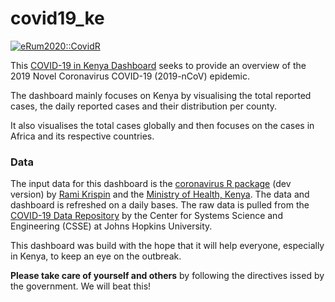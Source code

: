 # covid19_ke

[![eRum2020::CovidR](https://badgen.net/https/runkit.io/erum2020-covidr/badge/branches/master/eric-covid19ke?cache=300)](https://milano-r.github.io/erum2020-covidr-contest/eric-covid19ke.html) 
 
This [COVID-19 in Kenya Dashboard](https://r-icntay.github.io/covid19_ke/#county-stats) seeks to provide an overview of the 2019 Novel Coronavirus COVID-19 (2019-nCoV) epidemic.

The dashboard mainly focuses on Kenya by visualising the total reported cases, the daily reported cases and their distribution per county. 

It also visualises the total cases globally and then focuses on the cases in Africa and its respective countries.


### Data

The input data for this dashboard is the [coronavirus R package](https://github.com/RamiKrispin/coronavirus) (dev version) by [Rami Krispin](https://twitter.com/Rami_Krispin) and the [Ministry of Health, Kenya](http://www.health.go.ke/).
The data and dashboard is refreshed on a daily bases.
The raw data is pulled from the [COVID-19 Data Repository](https://github.com/CSSEGISandData/COVID-19) by the Center for Systems Science and Engineering (CSSE) at Johns Hopkins University. 

This dashboard was build with the hope that it will help everyone, especially in Kenya, to keep an eye on the outbreak.

 **Please take care of yourself and others** by following the directives issed by the government. We will beat this!
